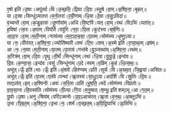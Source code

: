 

  
ए॒षो इति॑।उ॒षाः।अपू॑र्व्या।वि।उ॒च्छ॒ति॒।प्रि॒या।दि॒वः।स्तु॒षे।वा॒म्।अ॒श्वि॒ना॒।बृ॒हत्॥  
या।द॒स्रा।सिन्धु॑ऽमातरा।म॒नो॒तरा॑।र॒यी॒णाम्।धि॒या।दे॒वा।व॒सु॒ऽविदा॑॥  
व॒च्यन्ते॑।वा॒म्।क॒कु॒हासः॑।जू॒र्णाया॑म्।अधि॑।वि॒ष्टपि॑।यत्।वा॒म्।रथः॑।विऽभिः॑।पता॑त्॥  
ह॒विषा॑।जा॒रः।अ॒पाम्।पिप॑र्ति।पपु॑रिः।न॒रा॒।पि॒ता।कुट॑स्य।च॒र्ष॒णिः॥  
आ॒दा॒रः।वा॒म्।म॒ती॒नाम्।नास॑त्या।म॒त॒ऽव॒च॒सा॒।पा॒तम्।सोम॑स्य।धृ॒ष्णु॒ऽया॥  
या।नः॒।पीप॑रत्।अ॒श्वि॒ना॒।ज्योति॑ष्मती।तमः॑।ति॒रः।ताम्।अ॒स्मे इति॑।रा॒सा॒था॒म्।इष॑म्॥  
आ।नः॒।ना॒वा।म॒ती॒नाम्।या॒तम्।पा॒राय॑।गन्त॑वे।यु॒ञ्जाथा॑म्।अ॒श्वि॒ना॒।रथ॑म्॥  
अ॒रित्र॑म्।वा॒म्।दि॒वः।पृ॒थु।ती॒र्थे।सिन्धू॑नाम्।रथः॑।धि॒या।यु॒यु॒ज्रे॒।इन्द॑वः॥  
दि॒वः।क॒ण्वा॒सः॒।इन्द॑वः।वसु॑।सिन्धू॑नाम्।प॒दे।स्वम्।व॒व्रिम्।कुह॑।धि॒त्स॒थः॒॥  
अभू॑त्।ऊँ॒ इति॑।भाः।ऊँ॒ इति॑।अं॒शवे॑।हिर॑ण्यम्।प्रति॑।सूर्यः॑।वि।अ॒ख्य॒त्।जि॒ह्वया॑।असि॑तः॥  
अभू॑त्।ऊँ॒ इति॑।पा॒रम्।एत॑वे।पन्था॑।ऋ॒तस्य॑।सा॒धु॒ऽया।अद॑र्शि।वि।स्रु॒तिः।दि॒वः॥  
तत्ऽत॑त्।इत्।अ॒श्विनोः॑।अवः॑।ज॒रि॒ता।प्रति॑।भू॒ष॒ति॒।मदे॑।सोम॑स्य।पिप्र॑तोः॥  
वा॒व॒सा॒ना।वि॒वस्व॑ति।सोम॑स्य।पी॒त्या।गि॒रा।म॒नु॒ष्वत्।श॒म्भू॒ इति॑ शम्ऽभू।आ।ग॒त॒म्॥  
यु॒वोः।उ॒षाः।अनु॑।श्रिय॑म्।परि॑ऽज्मनोः।उ॒प॒ऽआच॑रत्।ऋ॒ता।व॒न॒थः॒।अ॒क्तुऽभिः॑॥  
उ॒भा।पि॒ब॒त॒म्।अ॒श्वि॒ना॒।उ॒भा।नः॒।शर्म॑।य॒च्छ॒त॒म्।अ॒वि॒द्रि॒याभिः॑।ऊ॒तिभिः॑॥  
